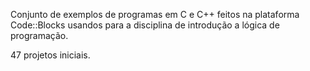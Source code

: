 Conjunto de exemplos de programas em C e C++ feitos na plataforma Code::Blocks
usandos para a disciplina de introdução a lógica de programação.

47 projetos iniciais.
